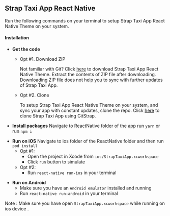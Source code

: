 ## Strap Taxi App React Native

Run the following commands on your terminal to setup Strap Taxi App React Native Theme on your system.

#### Installation

- **Get the code**

  - Opt #1. Download ZIP

    Not familiar with Git?
    Click [here](http://gitstrap.com/strapmobile/TaxiApp/repository/archive.zip?ref=master) to download Strap Taxi App React Native Theme.
    Extract the contents of ZIP file after downloading.
    Downloading ZIP file does not help you to sync with further updates of Strap Taxi App.

  - Opt #2. Clone

    To setup Strap Taxi App React Native Theme on your system, and sync your app with constant updates, clone the repo.
    Click [here](http://gitstrap.com/strapmobile/TaxiApp) to clone Strap Taxi App using GitStrap.

- **Install packages**
  Navigate to ReactNative folder of the app
  run `yarn` or run `npm i`

* **Run on iOS**
  Navigate to ios folder of the ReactNative folder and then run `pod install`
  - Opt #1:
    - Open the project in Xcode from `ios/StrapTaxiApp.xcworkspace`
    - Click `run` button to simulate
  - Opt #2:
    - Run `react-native run-ios` in your terminal

- **Run on Android**
  - Make sure you have an `Android emulator` installed and running
  - Run `react-native run-android` in your terminal

Note : Make sure you have open `StrapTaxiApp.xcworkspace` while running on ios device .
